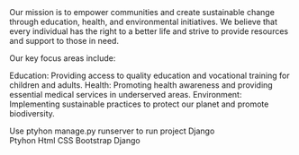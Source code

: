 <div>Our mission is to empower communities and create sustainable change through education, health, and environmental initiatives. We believe that every individual has the right to a better life and strive to provide resources and support to those in need.

Our key focus areas include:

Education: Providing access to quality education and vocational training for children and adults.
Health: Promoting health awareness and providing essential medical services in underserved areas.
Environment: Implementing sustainable practices to protect our planet and promote biodiversity.</div>
<div>Use ptyhon manage.py runserver to run project Django</div>
<div>
  Ptyhon
  Html
  CSS
  Bootstrap
  Django
</div>
